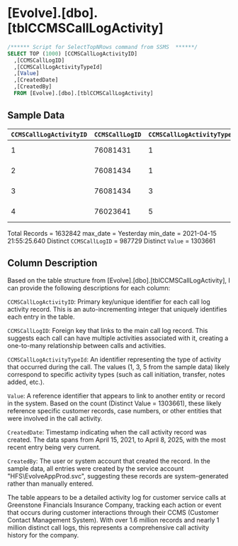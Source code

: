 # [Evolve].[dbo].[tblCCMSCallLogActivity]

````sql
/****** Script for SelectTopNRows command from SSMS  ******/
SELECT TOP (1000) [CCMSCallLogActivityID]
  ,[CCMSCallLogID]
  ,[CCMSCallLogActivityTypeId]
  ,[Value]
  ,[CreatedDate]
  ,[CreatedBy]
  FROM [Evolve].[dbo].[tblCCMSCallLogActivity]
````

## Sample Data

`CCMSCallLogActivityID` | `CCMSCallLogID` | `CCMSCallLogActivityTypeId` | `Value` | `CreatedDate` | `CreatedBy`
--- | --- | --- | --- | --- | ---
1 | 76081431 | 1 | 13029200 | 2021-04-15 21:55:25.640 | HFS\EvolveAppProd.svc
2 | 76081434 | 1 | 13029216 | 2021-04-15 22:08:38.073 | HFS\EvolveAppProd.svc
3 | 76081434 | 3 | 13029217 | 2021-04-15 22:10:22.457 | HFS\EvolveAppProd.svc
4 | 76023641 | 5 | 3533889 | 2021-04-16 05:44:08.100 | HFS\EvolveAppProd.svc


Total Records = 1632842
max_date = Yesterday
min_date = 2021-04-15 21:55:25.640
Distinct `CCMSCallLogID` = 987729
Distinct `Value` = 1303661


## Column Description

Based on the table structure from [Evolve].[dbo].[tblCCMSCallLogActivity], I can provide the following descriptions for each column:

`CCMSCallLogActivityID`: Primary key/unique identifier for each call log activity record. This is an auto-incrementing integer that uniquely identifies each entry in the table.

`CCMSCallLogID`: Foreign key that links to the main call log record. This suggests each call can have multiple activities associated with it, creating a one-to-many relationship between calls and activities.

`CCMSCallLogActivityTypeId`: An identifier representing the type of activity that occurred during the call. The values (1, 3, 5 from the sample data) likely correspond to specific activity types (such as call initiation, transfer, notes added, etc.).

`Value`: A reference identifier that appears to link to another entity or record in the system. Based on the count (Distinct Value = 1303661), these likely reference specific customer records, case numbers, or other entities that were involved in the call activity.

`CreatedDate`: Timestamp indicating when the call activity record was created. The data spans from April 15, 2021, to April 8, 2025, with the most recent entry being very current.

`CreatedBy`: The user or system account that created the record. In the sample data, all entries were created by the service account "HFS\EvolveAppProd.svc", suggesting these records are system-generated rather than manually entered.

The table appears to be a detailed activity log for customer service calls at Greenstone Financials Insurance Company, tracking each action or event that occurs during customer interactions through their CCMS (Customer Contact Management System). With over 1.6 million records and nearly 1 million distinct call logs, this represents a comprehensive call activity history for the company.
